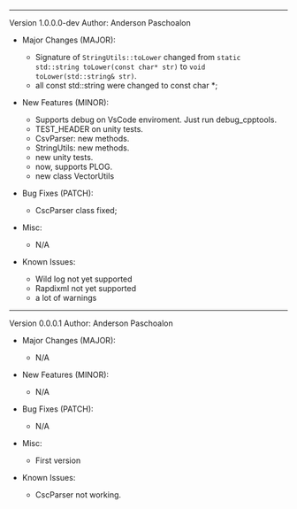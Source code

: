 ----

Version 1.0.0.0-dev
Author: Anderson Paschoalon

* Major Changes (MAJOR):
    - Signature of `StringUtils::toLower` changed from `static std::string toLower(const char* str)` to `void toLower(std::string& str)`. 
    - all const std::string were changed to const char *;

* New Features (MINOR):
    - Supports debug on VsCode enviroment. Just run debug_cpptools.
    - TEST_HEADER on unity tests.
    - CsvParser: new methods.
    - StringUtils: new methods.
    - new unity tests.
    - now, supports PLOG.
    - new class VectorUtils

* Bug Fixes (PATCH):
    - CscParser class fixed;

* Misc:
    - N/A

* Known Issues:
    - Wild log not yet supported
    - Rapdixml not yet supported
    - a lot of warnings


----

Version 0.0.0.1
Author: Anderson Paschoalon

* Major Changes (MAJOR):
    - N/A

* New Features (MINOR):
    - N/A

* Bug Fixes (PATCH):
    - N/A

* Misc:
    - First version

* Known Issues:
    - CscParser not working.

